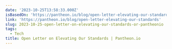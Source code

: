 ```yaml
---
date: '2023-10-25T13:58:33.000Z'
isBasedOn: 'https://pantheon.io/blog/open-letter-elevating-our-standards'
link: 'https://pantheon.io/blog/open-letter-elevating-our-standards'
slug: 2023-10-25-open-letter-on-elevating-our-standards-or-pantheonio
tags:
  - Tech
title: Open Letter on Elevating Our Standards | Pantheon.io
---
```



